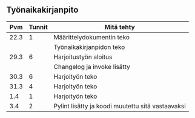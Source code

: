 ## Työnaikakirjanpito

| Pvm | Tunnit | Mitä tehty |
| --- | --- | --- |
| 22.3 | 1 | Määrittelydokumentin teko |
|  |  | Työnaikakirjanpidon teko |
| 29.3 | 6 | Harjoitustyön aloitus |
|  |  | Changelog ja invoke lisätty |
| 30.3 | 6 | Harjoityön teko |
| 31.3 | 4 | Harjoityön teko |
| 1.4 | 1 | Harjoityön teko |
| 3.4 | 2 | Pylint lisätty ja koodi muutettu sitä vastaavaksi |
